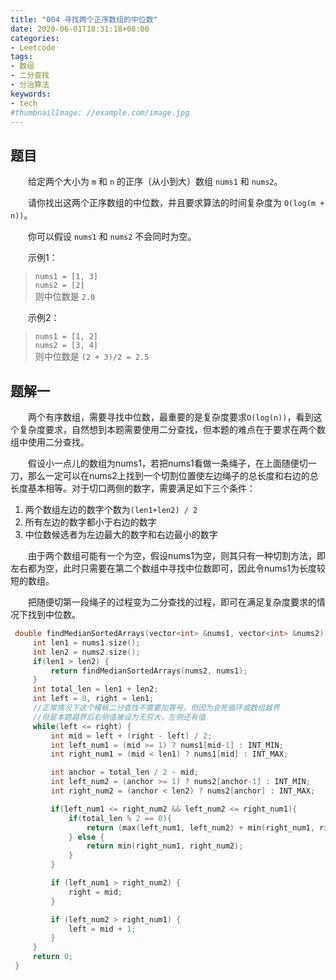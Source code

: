 ```yaml
---
title: "004 寻找两个正序数组的中位数"
date: 2020-06-01T18:31:18+08:00
categories:
- Leetcode
tags:
- 数组
- 二分查找
- 分治算法
keywords:
- tech
#thumbnailImage: //example.com/image.jpg
---
```


<!--more-->
## 题目
　　给定两个大小为 `m` 和 `n` 的正序（从小到大）数组 `nums1` 和 `nums2`。

　　请你找出这两个正序数组的中位数，并且要求算法的时间复杂度为 `O(log(m + n))`。

　　你可以假设 `nums1` 和 `nums2` 不会同时为空。

　　示例1：
> `nums1 = [1, 3]`  
> `nums2 = [2]`  
> 则中位数是 `2.0`

　　示例2：
> `nums1 = [1, 2]`  
> `nums2 = [3, 4]`  
> 则中位数是 `(2 + 3)/2 = 2.5`

## 题解一
　　两个有序数组，需要寻找中位数，最重要的是复杂度要求`O(log(n))`，看到这个复杂度要求，自然想到本题需要使用二分查找，但本题的难点在于要求在两个数组中使用二分查找。

　　假设小一点儿的数组为nums1，若把nums1看做一条绳子，在上面随便切一刀，那么一定可以在nums2上找到一个切割位置使左边绳子的总长度和右边的总长度基本相等。对于切口两侧的数字，需要满足如下三个条件：
1. 两个数组左边的数字个数为`(len1+len2) / 2`
2. 所有左边的数字都小于右边的数字
3. 中位数候选者为左边最大的数字和右边最小的数字

　　由于两个数组可能有一个为空，假设nums1为空，则其只有一种切割方法，即左右都为空，此时只需要在第二个数组中寻找中位数即可，因此令nums1为长度较短的数组。

　　把随便切第一段绳子的过程变为二分查找的过程，即可在满足复杂度要求的情况下找到中位数。

```cpp
 double findMedianSortedArrays(vector<int> &nums1, vector<int> &nums2) {
     int len1 = nums1.size();
     int len2 = nums2.size();
     if(len1 > len2) {
         return findMedianSortedArrays(nums2, nums1);
     }
     int total_len = len1 + len2;
     int left = 0, right = len1;
     //正常情况下这个模板二分查找不需要加等号，但因为会死循环或数组越界
     //但是本题越界后右侧值被设为无穷大，左侧还有值
     while(left <= right) {
         int mid = left + (right - left) / 2;
         int left_num1 = (mid >= 1) ? nums1[mid-1] : INT_MIN;
         int right_num1 = (mid < len1) ? nums1[mid] : INT_MAX;

         int anchor = total_len / 2 - mid;
         int left_num2 = (anchor >= 1) ? nums2[anchor-1] : INT_MIN;
         int right_num2 = (anchor < len2) ? nums2[anchor] : INT_MAX;

         if(left_num1 <= right_num2 && left_num2 <= right_num1){
             if(total_len % 2 == 0){
                 return (max(left_num1, left_num2) + min(right_num1, right_num2)) / 2.0;
             } else {
                 return min(right_num1, right_num2);
             }
         }

         if (left_num1 > right_num2) {
             right = mid;
         }

         if (left_num2 > right_num1) {
             left = mid + 1;
         }
     }
     return 0;
 }
```